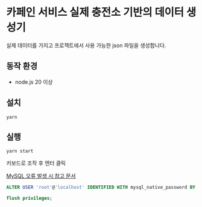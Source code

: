 # 카페인 서비스 실제 충전소 기반의 데이터 생성기

실제 데이터를 가지고 프로젝트에서 사용 가능한 json 파일을 생성합니다.

## 동작 환경

- node.js 20 이상

## 설치
```
yarn
```

## 실행
```
yarn start
```

키보드로 조작 후 엔터 클릭

[MySQL 오류 발생 시 참고 문서](https://stackoverflow.com/questions/50093144/mysql-8-0-client-does-not-support-authentication-protocol-requested-by-server
)

```sql
ALTER USER 'root'@'localhost' IDENTIFIED WITH mysql_native_password BY '비밀번호를 입력하세요';
```

```sql
flush privileges;
```

